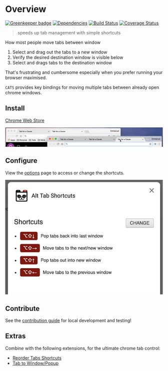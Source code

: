 # Overview

[![Greenkeeper badge](https://badges.greenkeeper.io/iamogbz/chrome-alt-tabs.svg)](https://greenkeeper.io/)
[![Dependencies](https://david-dm.org/iamogbz/chrome-alt-tabs.svg)](https://github.com/iamogbz/chrome-alt-tabs.svg)
[![Build Status](https://travis-ci.org/iamogbz/chrome-alt-tabs.svg?branch=master)](https://travis-ci.org/iamogbz/chrome-alt-tabs.svg)
[![Coverage Status](https://coveralls.io/repos/github/iamogbz/chrome-alt-tabs/badge.svg?branch=master)](https://coveralls.io/github/iamogbz/chrome-alt-tabs)

> speeds up tab management with simple shortcuts

How most people move tabs between window

1. Select and drag out the tabs to a new window
2. Verify the desired destination window is visible below
3. Select and drags tabs to the destination window

That's frustrating and cumbersome especially when you prefer running your browser maximised.

`CATS` provides key bindings for moving multiple tabs between already open chrome windows.

## Install

[Chrome Web Store](https://chrome.google.com/webstore/detail/alt-tab-shortcuts/ebdcpdepkbefmgfdkdplcmhfkddagfon)

![demo](assets/images/showcase.gif)

## Configure

View the [options](chrome://extensions/?options=nhdnpkpelibodokklomapifnabkhbaba) page to access or change the shortcuts.

![options](assets/images/options.png)

## Contribute

See the [contribution guide](https://github.com/iamogbz/chrome-alt-tabs/blob/master/CONTRIBUTING.md) for local development and testing!

## Extras

Combine with the following extensions, for the ultimate chrome tab control:

- [Reorder Tabs Shortcuts](https://chrome.google.com/webstore/detail/keyboard-shortcuts-to-reo/moigagbiaanpboaflikhdhgdfiifdodd)
- [Tab to Window/Popup](https://chrome.google.com/webstore/detail/tab-to-windowpopup-keyboa/adbkphmimfcaeonicpmamfddbbnphikh)
